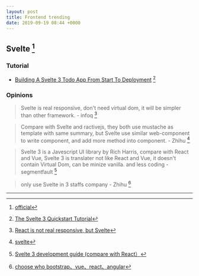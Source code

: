 ```yaml
---
layout: post
title: Frontend trending
date: 2019-09-19 08:44 +0000
---
```



## Svelte [^svelteofficial]

[^svelteofficial]: [official](https://svelte.dev/)

### Tutorial 

* [Building A Svelte 3 Todo App From Start To Deployment](https://codingthesmartway.com/building-a-svelte-3-todo-app-from-start-to-deployment/) [^codingthesmartway] 


[^codingthesmartway]: [The Svelte 3 Quickstart Tutorial](https://codingthesmartway.com/the-svelte-3-quickstart-tutorial/)

### Opinions

> Svelte is real responsive, don't need virtual dom, it will be simpler than other framework. - infoq [^infoq]


[^infoq]: [React is not real responsive, but Svelte](https://www.infoq.cn/article/OCzmPGBj*pWPGMkFR4aN)

> Compare with Svelte and ractivejs, they both use mustache as template with same summary, but Svelte use similar web-component to write component, and add more method into component. - Zhihu [^Zhihu]

[^Zhihu]: [svelte](https://www.zhihu.com/question/53150351)


> Svelte 3 is a Javescript UI library by Rich Harris, compare with React and Vue, Svelte 3 is translater not like React and Vue, it doesn't contain Virtual Dom, can be minize vanilla. and less coding - segmentfault [^segmentfault]


[^segmentfault]: [Svelte 3 development guide (compare with React）](https://segmentfault.com/a/1190000019470733)

> only use Svelte in 3 staffs company - Zhihu [^zhihu1]

[^zhihu1]: [choose who bootstrap、vue、react、angular](https://www.zhihu.com/question/320606603)

---
